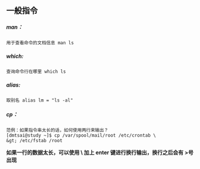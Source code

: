 ## 一般指令

##### man：

``用于查看命令的文档信息 man ls``

##### which:

``查询命令行在哪里 which ls``

##### alias:

``取别名 alias lm = "ls -al"``

##### cp：

```shell
范例：如果指令串太长的话，如何使用两行来输出？
[dmtsai@study ~]$ cp /var/spool/mail/root /etc/crontab \
&gt; /etc/fstab /root
```

**如果一行的数据太长，可以使用 \ 加上 enter 键进行换行输出，换行之后会有 >号出现**

